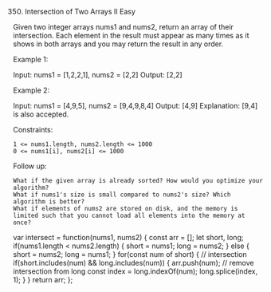 350. Intersection of Two Arrays II
Easy

Given two integer arrays nums1 and nums2, return an array of their intersection. Each element in the result must appear as many times as it shows in both arrays and you may return the result in any order.

 

Example 1:

Input: nums1 = [1,2,2,1], nums2 = [2,2]
Output: [2,2]

Example 2:

Input: nums1 = [4,9,5], nums2 = [9,4,9,8,4]
Output: [4,9]
Explanation: [9,4] is also accepted.

 

Constraints:

    1 <= nums1.length, nums2.length <= 1000
    0 <= nums1[i], nums2[i] <= 1000

 

Follow up:

    What if the given array is already sorted? How would you optimize your algorithm?
    What if nums1's size is small compared to nums2's size? Which algorithm is better?
    What if elements of nums2 are stored on disk, and the memory is limited such that you cannot load all elements into the memory at once?

var intersect = function(nums1, nums2) {
    const arr = [];
    let short, long;
    if(nums1.length < nums2.length) {
        short = nums1;
        long = nums2;
    } else {
        short = nums2;
        long = nums1;
    }
    for(const num of short) {
        // intersection
        if(short.includes(num) && long.includes(num)) {
            arr.push(num);
            // remove intersection from long
            const index = long.indexOf(num);
            long.splice(index, 1);
        }
    }
    return arr;
};
